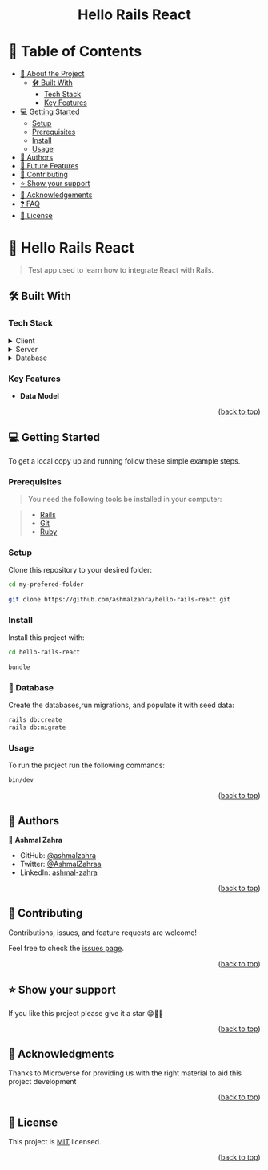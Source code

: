 <div align="center">
  <h1><b>Hello Rails React</b></h1>
  <!-- <img src="./app/assets/images/blog.png" alt="blog img" width="45%" />
  <img src="./app/assets/images/blog_2.png" alt="blog img" width="45%" /> -->
</div>

# 📗 Table of Contents

- [📖 About the Project](#about-project)
  - [🛠 Built With](#built-with)
    - [Tech Stack](#tech-stack)
    - [Key Features](#key-features)
- [💻 Getting Started](#getting-started)
  - [Setup](#setup)
  - [Prerequisites](#prerequisites)
  - [Install](#install)
  - [Usage](#usage)
- [👥 Authors](#authors)
- [🔭 Future Features](#future-features)
- [🤝 Contributing](#contributing)
- [⭐️ Show your support](#support)
- [🙏 Acknowledgements](#acknowledgements)
- [❓ FAQ](#faq)
- [📝 License](#license)

# 📖 Hello Rails React <a name="about-project"></a>

> Test app used to learn how to integrate React with Rails.

## 🛠 Built With <a name="built-with"></a>

### Tech Stack <a name="tech-stack"></a>

<details>
  <summary>Client</summary>
    <ul>
    <li><a href="https://rubyonrails.org/">Ruby on Rails</a></li>
  </ul>
</details>
<details>
  <summary>Server</summary>
  <ul>
    <li><a href="https://rubyonrails.org/">Ruby on Rails</a></li>
  </ul>
  </details>
  <details>
  <summary>Database</summary>
  <ul>
    <li><a href="https://www.postgresql.org/">PostgreSQL</a></li>
  </ul>
</details>

### Key Features <a name="key-features"></a>

- **Data Model**

<p align="right">(<a href="#readme-top">back to top</a>)</p>

<!-- LIVE DEMO -->


## 💻 Getting Started <a name="getting-started"></a>

To get a local copy up and running follow these simple example steps.

### Prerequisites

> You need the following tools be installed in your computer:

> - [Rails](https://guides.rubyonrails.org/)
> - [Git](https://www.linode.com/docs/guides/how-to-install-git-on-linux-mac-and-windows/)
> - [Ruby](https://github.com/microverseinc/curriculum-ruby/blob/main/simple-ruby/articles/ruby_installation_instructions.md)


### Setup

Clone this repository to your desired folder:

```sh
cd my-prefered-folder
  
git clone https://github.com/ashmalzahra/hello-rails-react.git

```

### Install

Install this project with:

```sh
cd hello-rails-react
  
bundle
```

### 💾 Database

Create the databases,run migrations, and populate it with seed data:

```sh
rails db:create
rails db:migrate
```

### Usage

To run the project run the following commands:

```sh
bin/dev
```

<p align="right">(<a href="#readme-top">back to top</a>)</p>

## 👥 Authors <a name="author"></a>

👤 **Ashmal Zahra**

- GitHub: [@ashmalzahra](https://github.com/ashmalzahra)
- Twitter: [@AshmalZahraa](https://twitter.com/AshmalZahraa)
- LinkedIn: [ashmal-zahra](https://www.linkedin.com/in/ashmal-zahra)


<p align="right">(<a href="#readme-top">back to top</a>)</p>

## 🤝 Contributing <a name="contributing"></a>

Contributions, issues, and feature requests are welcome!

Feel free to check the [issues page](https://github.com/ashmalzahra/hello-rails-react/issues).

<p align="right">(<a href="#readme-top">back to top</a>)</p>

## ⭐️ Show your support <a name="support"></a>

If you like this project please give it a star 😁🌟✨

<p align="right">(<a href="#readme-top">back to top</a>)</p>

## 🙏 Acknowledgments <a name="acknowledgements"></a>

Thanks to Microverse for providing us with the right material to aid this project development

<p align="right">(<a href="#readme-top">back to top</a>)</p>

## 📝 License <a name="license"></a>

This project is [MIT](./LICENSE) licensed.

<p align="right">(<a href="#readme-top">back to top</a>)</p>